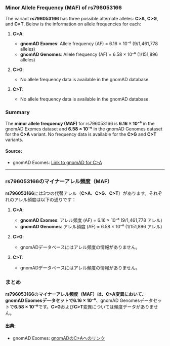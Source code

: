 ### Minor Allele Frequency (MAF) of rs796053166

The variant **rs796053166** has three possible alternate alleles: **C>A**, **C>G**, and **C>T**. Below is the information on allele frequencies for each:

1. **C>A**:
   - **gnomAD Exomes**: Allele frequency (AF) = 6.16 × 10⁻⁶ (9/1,461,778 alleles)
   - **gnomAD Genomes**: Allele frequency (AF) = 6.58 × 10⁻⁶ (1/151,896 alleles)

2. **C>G**:
   - No allele frequency data is available in the gnomAD database.

3. **C>T**:
   - No allele frequency data is available in the gnomAD database.

### Summary
The **minor allele frequency (MAF)** for rs796053166 is **6.16 × 10⁻⁶** in the gnomAD Exomes dataset and **6.58 × 10⁻⁶** in the gnomAD Genomes dataset for the **C>A** variant. No frequency data is available for the **C>G** and **C>T** variants.

#### Source:
- gnomAD Exomes: [Link to gnomAD for C>A](https://gnomad.broadinstitute.org/variant/2-165389450-C-A?dataset=gnomad_r4)

---

### rs796053166のマイナーアレル頻度（MAF）

**rs796053166**には3つの代替アレル（**C>A**、**C>G**、**C>T**）があります。それぞれのアレル頻度は以下の通りです：

1. **C>A**:
   - **gnomAD Exomes**: アレル頻度 (AF) = 6.16 × 10⁻⁶ (9/1,461,778 アレル)
   - **gnomAD Genomes**: アレル頻度 (AF) = 6.58 × 10⁻⁶ (1/151,896 アレル)

2. **C>G**:
   - gnomADデータベースにはアレル頻度の情報がありません。

3. **C>T**:
   - gnomADデータベースにはアレル頻度の情報がありません。

### まとめ
**rs796053166**の**マイナーアレル頻度（MAF）**は、**C>A**変異において、gnomAD Exomesデータセットで**6.16 × 10⁻⁶**、gnomAD Genomesデータセットで**6.58 × 10⁻⁶**です。**C>G**および**C>T**変異については頻度データがありません。

#### 出典:
- gnomAD Exomes: [gnomADのC>Aへのリンク](https://gnomad.broadinstitute.org/variant/2-165389450-C-A?dataset=gnomad_r4)